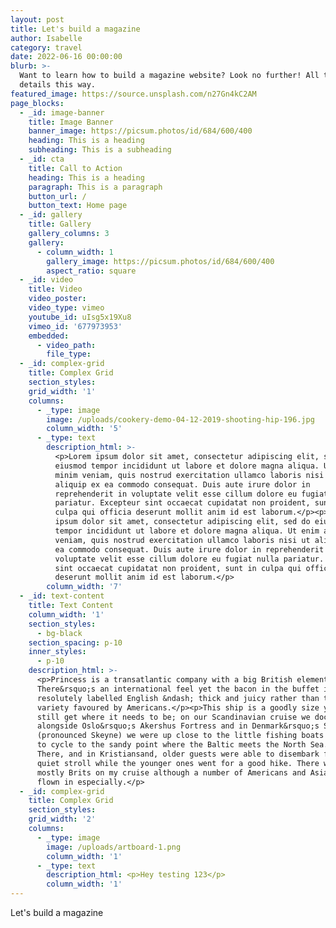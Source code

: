 ```yaml
---
layout: post
title: Let's build a magazine
author: Isabelle
category: travel
date: 2022-06-16 00:00:00
blurb: >-
  Want to learn how to build a magazine website? Look no further! All the juicy
  details this way.
featured_image: https://source.unsplash.com/n27Gn4kC2AM
page_blocks:
  - _id: image-banner
    title: Image Banner
    banner_image: https://picsum.photos/id/684/600/400
    heading: This is a heading
    subheading: This is a subheading
  - _id: cta
    title: Call to Action
    heading: This is a heading
    paragraph: This is a paragraph
    button_url: /
    button_text: Home page
  - _id: gallery
    title: Gallery
    gallery_columns: 3
    gallery:
      - column_width: 1
        gallery_image: https://picsum.photos/id/684/600/400
        aspect_ratio: square
  - _id: video
    title: Video
    video_poster:
    video_type: vimeo
    youtube_id: uIsg5x19Xu8
    vimeo_id: '677973953'
    embedded:
      - video_path:
        file_type:
  - _id: complex-grid
    title: Complex Grid
    section_styles:
    grid_width: '1'
    columns:
      - _type: image
        image: /uploads/cookery-demo-04-12-2019-shooting-hip-196.jpg
        column_width: '5'
      - _type: text
        description_html: >-
          <p>Lorem ipsum dolor sit amet, consectetur adipiscing elit, sed do
          eiusmod tempor incididunt ut labore et dolore magna aliqua. Ut enim ad
          minim veniam, quis nostrud exercitation ullamco laboris nisi ut
          aliquip ex ea commodo consequat. Duis aute irure dolor in
          reprehenderit in voluptate velit esse cillum dolore eu fugiat nulla
          pariatur. Excepteur sint occaecat cupidatat non proident, sunt in
          culpa qui officia deserunt mollit anim id est laborum.</p><p>Lorem
          ipsum dolor sit amet, consectetur adipiscing elit, sed do eiusmod
          tempor incididunt ut labore et dolore magna aliqua. Ut enim ad minim
          veniam, quis nostrud exercitation ullamco laboris nisi ut aliquip ex
          ea commodo consequat. Duis aute irure dolor in reprehenderit in
          voluptate velit esse cillum dolore eu fugiat nulla pariatur. Excepteur
          sint occaecat cupidatat non proident, sunt in culpa qui officia
          deserunt mollit anim id est laborum.</p>
        column_width: '7'
  - _id: text-content
    title: Text Content
    column_width: '1'
    section_styles:
      - bg-black
    section_spacing: p-10
    inner_styles:
      - p-10
    description_html: >-
      <p>Princess is a transatlantic company with a big British element.
      There&rsquo;s an international feel yet the bacon in the buffet is
      resolutely labelled English &ndash; thick and juicy rather than the crispy
      variety favoured by Americans.</p><p>This ship is a goodly size yet can
      still get where it needs to be; on our Scandinavian cruise we docked
      alongside Oslo&rsquo;s Akershus Fortress and in Denmark&rsquo;s Skagen
      (pronounced Skeyne) we were up close to the little fishing boats and able
      to cycle to the sandy point where the Baltic meets the North Sea.&nbsp;
      There, and in Kristiansand, older guests were able to disembark for a
      quiet stroll while the younger ones went for a good hike. There were
      mostly Brits on my cruise although a number of Americans and Asians had
      flown in especially.</p>
  - _id: complex-grid
    title: Complex Grid
    section_styles:
    grid_width: '2'
    columns:
      - _type: image
        image: /uploads/artboard-1.png
        column_width: '1'
      - _type: text
        description_html: <p>Hey testing 123</p>
        column_width: '1'
---
```

Let's build a magazine